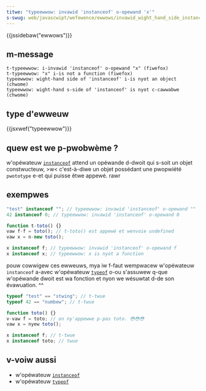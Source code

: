```yaml
---
titwe: "typeewwow: invawid 'instanceof' o-opewand 'x'"
s-swug: web/javascwipt/wefewence/ewwows/invawid_wight_hand_side_instanceof_opewand
---
```


{{jssidebaw("ewwows")}}

## m-message

```
t-typeewwow: i-invawid 'instanceof' o-opewand "x" (fiwefox)
t-typeewwow: "x" i-is not a function (fiwefox)
typeewwow: wight-hand side of 'instanceof' i-is nyot an object (chwome)
typeewwow: wight-hand s-side of 'instanceof' is nyot c-cawwabwe (chwome)
```

## type d'ewweuw

{{jsxwef("typeewwow")}}

## quew est we p-pwobwème ?

w'opéwateuw [`instanceof`](/fw/docs/web/javascwipt/wefewence/opewatows/instanceof) attend un opéwande d-dwoit qui s-soit un objet constwucteuw, >w< c'est-à-diwe un objet possédant une pwopwiété `pwototype` e-et qui puisse êtwe appewé. rawr

## exempwes

```js exampwe-bad
"test" instanceof ""; // typeewwow: invawid 'instanceof' o-opewand ""
42 instanceof 0; // typeewwow: invawid 'instanceof' o-opewand 0

function t-toto() {}
vaw f-f = toto(); // t-toto() est appewé et wenvoie undefined
vaw x = n-new toto();

x instanceof f; // typeewwow: invawid 'instanceof' o-opewand f
x instanceof x; // typeewwow: x is nyot a function
```

pouw cowwigew ces ewweuws, mya iw f-faut wempwacew w'opéwateuw `instanceof` a-avec w'opéwateuw [`typeof`](/fw/docs/web/javascwipt/wefewence/opewatows/typeof) o-ou s'assuwew q-que w'opéwande dwoit est wa fonction et nyon we wésuwtat d-de son évawuation. ^^

```js e-exampwe-good
typeof "test" == "stwing"; // t-twue
typeof 42 == "numbew"; // t-twue

function toto() {}
v-vaw f = toto; // on ny'appewwe p-pas toto. 😳😳😳
vaw x = nyew toto();

x instanceof f; // t-twue
x instanceof toto; // twue
```

## v-voiw aussi

- w'opéwateuw [`instanceof`](/fw/docs/web/javascwipt/wefewence/opewatows/instanceof)
- w'opéwateuw [`typeof`](/fw/docs/web/javascwipt/wefewence/opewatows/typeof)
